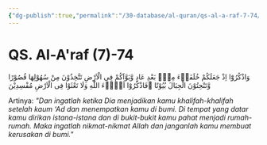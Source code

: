 ```yaml
---
{"dg-publish":true,"permalink":"/30-database/al-quran/qs-al-a-raf-7-74/"}
---
```



# QS. Al-A'raf (7)-74
وَاذْكُرُوْٓا اِذْ جَعَلَكُمْ خُلَفَاۤءَ مِنْۢ بَعْدِ عَادٍ وَّبَوَّاَكُمْ فِى الْاَرْضِ تَتَّخِذُوْنَ مِنْ سُهُوْلِهَا قُصُوْرًا وَّتَنْحِتُوْنَ الْجِبَالَ بُيُوْتًا ۚفَاذْكُرُوْٓا اٰلَاۤءَ اللّٰهِ وَلَا تَعْثَوْا فِى الْاَرْضِ مُفْسِدِيْنَ 

Artinya: *"Dan ingatlah ketika Dia menjadikan kamu khalifah-khalifah setelah kaum ‘Ad dan menempatkan kamu di bumi. Di tempat yang datar kamu dirikan istana-istana dan di bukit-bukit kamu pahat menjadi rumah-rumah. Maka ingatlah nikmat-nikmat Allah dan janganlah kamu membuat kerusakan di bumi."*
